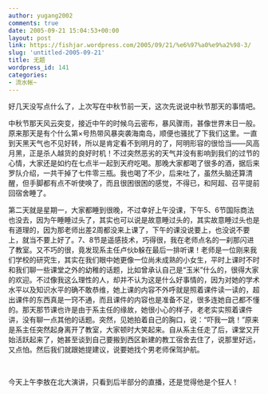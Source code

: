 ```yaml
---
author: yugang2002
comments: true
date: 2005-09-21 15:04:53+00:00
layout: post
link: https://fishjar.wordpress.com/2005/09/21/%e6%97%a0%e9%a2%98-3/
slug: 'untitled-2005-09-21'
title: 无题
wordpress_id: 141
categories:
- 流水帐~
---
```


好几天没写点什么了，上次写在中秋节前一天，这次先说说中秋节那天的事情吧。




中秋节那天风云突变，接近中午的时候乌云密布，暴风骤雨，甚像世界末日一般。原来那天是有个什么第×号热带风暴突袭海南岛，顺便也骚扰了下我们这里。一直到天黑天气也不见好转，所以是肯定看不到明月的了，阿明形容的很恰当——风高月黑，正是杀人越货的良好时机！不过突然恶劣的天气并没有影响到我们的过节的心情，大家还是如约在七点半一起到天府吃喝。那晚大家都喝了很多的酒，据后来罗队介绍，一共干掉了七件零三瓶。我也喝了不少，后来吐了，虽然头脑还算清醒，但手脚都有点不听使唤了，而且很困很困的感觉，不得已，和阿超、召平提前回宿舍睡了。




第二天就是星期一，大家都睡到很晚，不过幸好上午没课，下午5、6节国际商法也没去，因为午睡睡过头了，其实也可以说是故意睡过头的，其实故意睡过头也是有道理的，因为那老师出差2周都没来上课了，下午的课没说要上，也没说不要上，就当不要上好了。7、8节是遥感技术，巧得很，我在老师点名的一刹那闪进了教室。又不巧的很，竟发现系主任卢伙b躲在最后一排听课！老师是一位刚来我们学校的研究生，其实在我们眼中她更像一位尚未成熟的小女生，平时上课时不时和我们聊一些课堂之外的幼稚的话题，比如曾承认自己是“玉米”什么的，很得大家的欢迎。不过像我这么理性的人，却并不认为这是什么好事情的，因为对她的学术水平以及知识水平的确不敢恭维，她上课的内容不外呼就是照着课件读一读的，超出课件的东西真是一窍不通，而且课件的内容也是准备不足，很多连她自己都不懂的。那天那节课也许是由于系主任的缘故，她很小心的样子，老老实实照着课件讲，没有聊一点其他的话题。突然，见她拍着自己的胸口，说：“吓我一跳！”原来是系主任突然起身离开了教室，大家顿时大笑起来。自从系主任走了后，课堂又开始活跃起来了，她甚至谈到自己要搬到西区新建的教工宿舍去住了，说那里好远，又点怕。然后我们就跟她提建议，说要她找个男老师保驾护航。




 




今天上午李敖在北大演讲，只看到后半部分的直播，还是觉得他是个狂人！
